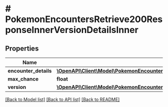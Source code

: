 # # PokemonEncountersRetrieve200ResponseInnerVersionDetailsInner

## Properties

Name | Type | Description | Notes
------------ | ------------- | ------------- | -------------
**encounter_details** | [**\OpenAPI\Client\Model\PokemonEncountersRetrieve200ResponseInnerVersionDetailsInnerEncounterDetailsInner[]**](PokemonEncountersRetrieve200ResponseInnerVersionDetailsInnerEncounterDetailsInner.md) |  |
**max_chance** | **float** |  |
**version** | [**\OpenAPI\Client\Model\PokemonEncountersRetrieve200ResponseInnerVersionDetailsInnerVersion**](PokemonEncountersRetrieve200ResponseInnerVersionDetailsInnerVersion.md) |  |

[[Back to Model list]](../../README.md#models) [[Back to API list]](../../README.md#endpoints) [[Back to README]](../../README.md)
